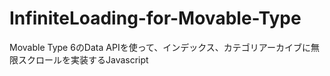 # InfiniteLoading-for-Movable-Type
Movable Type 6のData APIを使って、インデックス、カテゴリアーカイブに無限スクロールを実装するJavascript
